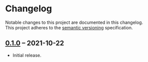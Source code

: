# Changelog

Notable changes to this project are documented in this changelog.  
This project adheres to the [semantic versioning] specification.

## [0.1.0] – 2021-10-22

* Initial release.

[0.1.0]: https://github.com/honestempire/terraform-null-context/releases/tag/v0.1.0
[Semantic versioning]: https://semver.org

